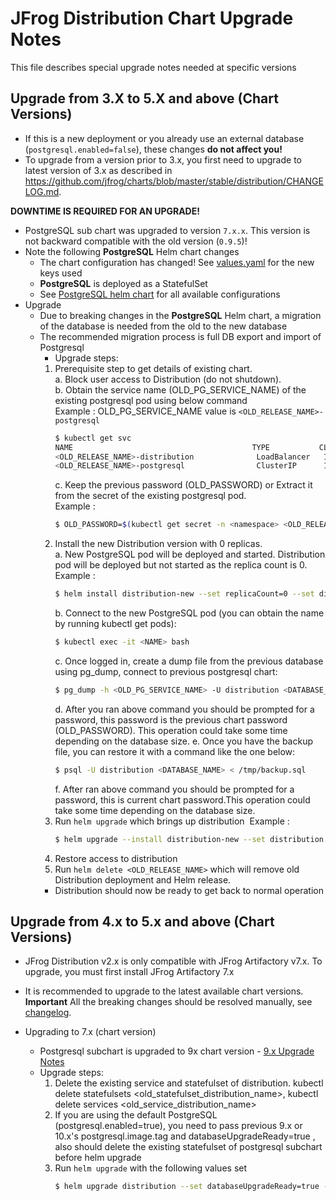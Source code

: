 # JFrog Distribution Chart Upgrade Notes
This file describes special upgrade notes needed at specific versions

## Upgrade from 3.X to 5.X and above (Chart Versions)

* If this is a new deployment or you already use an external database (`postgresql.enabled=false`), these changes **do not affect you!**
* To upgrade from a version prior to 3.x, you first need to upgrade to latest version of 3.x as described in https://github.com/jfrog/charts/blob/master/stable/distribution/CHANGELOG.md.

**DOWNTIME IS REQUIRED FOR AN UPGRADE!**
* PostgreSQL sub chart was upgraded to version `7.x.x`. This version is not backward compatible with the old version (`0.9.5`)!
* Note the following **PostgreSQL** Helm chart changes
  * The chart configuration has changed! See [values.yaml](values.yaml) for the new keys used
  * **PostgreSQL** is deployed as a StatefulSet
  * See [PostgreSQL helm chart](https://hub.helm.sh/charts/stable/postgresql) for all available configurations
* Upgrade
  * Due to breaking changes in the **PostgreSQL** Helm chart, a migration of the database is needed from the old to the new database
  * The recommended migration process is full DB export and import of Postgresql
    * Upgrade steps:
     1. Prerequisite step to get details of existing chart.\
       a. Block user access to Distribution (do not shutdown).\
       b. Obtain the service name (OLD_PG_SERVICE_NAME) of the existing postgresql pod using below command\
          Example : OLD_PG_SERVICE_NAME value is `<OLD_RELEASE_NAME>-postgresql`
          ```bash
          $ kubectl get svc
          NAME                                        TYPE           CLUSTER-IP       EXTERNAL-IP   PORT(S)                       AGE
          <OLD_RELEASE_NAME>-distribution              LoadBalancer   10.111.81.201    <pending>     80:31272/TCP                  50m
          <OLD_RELEASE_NAME>-postgresql                ClusterIP      10.97.121.27      <none>       5432/TCP                      50m
          ```
        c. Keep the previous password (OLD_PASSWORD) or Extract it from the secret of the existing postgresql pod.\
          Example :
          ```bash
          $ OLD_PASSWORD=$(kubectl get secret -n <namespace> <OLD_RELEASE_NAME>-postgresql -o jsonpath="{.data.postgres-password}" | base64 --decode)
          ```
     2. Install the new Distribution version with 0 replicas.\
         a. New PostgreSQL pod will be deployed and started. Distribution pod will be deployed but not started as the replica count is 0.\
         Example :
         ```bash
         $ helm install distribution-new --set replicaCount=0 --set distribution.jfrogUrl=<ARTIFACTORY_URL> --set postgresql.postgresqlPassword=<password> --set redis.password=<password> --set distribution.joinKey=<JOIN_KEY> jfrog/distribution
         ``` 
         b. Connect to the new PostgreSQL pod (you can obtain the name by running kubectl get pods):
           ```bash
           $ kubectl exec -it <NAME> bash
           ```
         c. Once logged in, create a dump file from the previous database using pg_dump, connect to previous postgresql chart:
           ```bash
           $ pg_dump -h <OLD_PG_SERVICE_NAME> -U distribution <DATABASE_NAME> > /tmp/backup.sql
           ```
         d. After you ran above command you should be prompted for a password, this password is the previous chart password (OLD_PASSWORD). This operation could take some time depending on the database size.
         e. Once you have the backup file, you can restore it with a command like the one below:
          ```bash
          $ psql -U distribution <DATABASE_NAME> < /tmp/backup.sql
          ```
         f. After ran above command you should be prompted for a password, this is current chart password.This operation could  take some time depending on the database size.
      3. Run `helm upgrade` which brings up distribution
         &nbsp;Example :
         ```bash
         $ helm upgrade --install distribution-new --set distribution.jfrogUrl=<ARTIFACTORY_URL> --set postgresql.postgresqlPassword=<password> --set redis.password=<password> --set distribution.joinKey=<JOIN_KEY> --set distribution.migration.enabled=true jfrog/distribution
         ```
      4. Restore access to distribution
      5. Run `helm delete <OLD_RELEASE_NAME>` which will remove  old Distribution deployment and Helm release.
    * Distribution should now be ready to get back to normal operation

## Upgrade from 4.x to 5.x and above (Chart Versions)

* JFrog Distribution v2.x is only compatible with JFrog Artifactory v7.x. To upgrade, you must first install JFrog Artifactory 7.x
* It is recommended to upgrade to the latest available chart versions. **Important** All the breaking changes should be resolved manually, see [changelog](https://github.com/jfrog/charts/blob/master/stable/distribution/CHANGELOG.md).

* Upgrading to 7.x (chart version)
  * Postgresql subchart is upgraded to 9x chart version - [9.x Upgrade Notes](https://github.com/bitnami/charts/tree/master/bitnami/postgresql#900)
  * Upgrade steps:
    1. Delete the existing service and statefulset of distribution. kubectl delete statefulsets <old_statefulset_distribution_name>, kubectl delete services <old_service_distribution_name>
    2. If you are using the default PostgreSQL (postgresql.enabled=true), you need to pass previous 9.x or 10.x's postgresql.image.tag and databaseUpgradeReady=true , also should delete the existing statefulset of postgresql subchart before helm upgrade
    3. Run `helm upgrade` with the following values set
       ```bash
       $ helm upgrade distribution --set databaseUpgradeReady=true --set unifiedUpgradeAllowed=true --set postgresql.postgresqlPassword=<old password> --set postgresql.image.tag=<old image tag> --set redis.password=<old password> --set distribution.joinKey=<JOIN_KEY> --set distribution.jfrogUrl=<ARTIFACTORY_URL> --set distribution.masterKey=<old master key> --set distribution.migration.enabled=true jfrog/distribution
       ```
